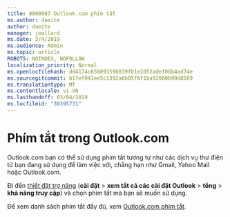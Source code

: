 ```yaml
---
title: 8000087 Outlook.com phím tắt
ms.author: daeite
author: daeite
manager: joallard
ms.date: 3/4/2019
ms.audience: Admin
ms.topic: article
ROBOTS: NOINDEX, NOFOLLOW
localization_priority: Normal
ms.openlocfilehash: dd4174c65609359b039fb1e2d52adef06b4ad74e
ms.sourcegitcommit: b1fef941ee5c1392a6b05f6f1ba92080b99d8589
ms.translationtype: MT
ms.contentlocale: vi-VN
ms.lasthandoff: 03/04/2019
ms.locfileid: "30395731"
---
```

# <a name="keyboard-shortcuts-in-outlookcom"></a>Phím tắt trong Outlook.com

Outlook.com bạn có thể sử dụng phím tắt tương tự như các dịch vụ thư điện tử bạn đang sử dụng để làm việc với, chẳng hạn như Gmail, Yahoo Mail hoặc Outlook.com.

Đi đến [thiết đặt trợ năng](https://go.microsoft.com/fwlink/?linkid=2080840) (**cài đặt** > **xem tất cả các cài đặt Outlook** > **tổng** > **khả năng truy cập**) và chọn phím tắt mà bạn sẽ muốn sử dụng.

Để xem danh sách phím tắt đầy đủ, xem [Outlook.com phím tắt](https://support.office.com/article/708d907e-4398-4fc6-9a9a-4fc72bccec16).